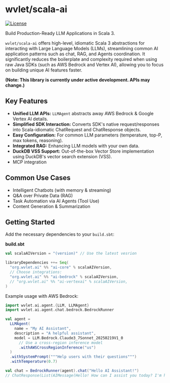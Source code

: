 # wvlet/scala-ai

[![License](https://img.shields.io/badge/License-Apache%202.0-blue.svg)](https://opensource.org/licenses/Apache-2.0)

Build Production-Ready LLM Applications in Scala 3.

`wvlet/scala-ai` offers high-level, idiomatic Scala 3 abstractions for interacting with Large Language Models (LLMs), streamlining common AI application patterns such as chat, RAG, and Agents coordination. It significantly reduces the boilerplate and complexity required when using raw Java SDKs (such as AWS Bedrock and Vertex AI), allowing you to focus on building unique AI features faster.

**(Note: This library is currently under active development. APIs may change.)**

## Key Features

* **Unified LLM APIs:** `LLMAgent` abstracts away AWS Bedrock & Google Vertex AI details.
* **Simplified SDK Interaction:** Converts SDK's native request/responses into Scala-idiomatic ChatRequest and ChatResponse objects.
* **Easy Configuration:** For common LLM parameters (temperature, top-P, max tokens, reasoning). 
* **Integrated RAG:** Enhancing LLM models with your own data.
* **DuckDB VSS Support:** Out-of-the-box Vector Store implementation using DuckDB's vector search extension (VSS).
* MCP integration 

## Common Use Cases

* Intelligent Chatbots (with memory & streaming)
* Q&A over Private Data (RAG)
* Task Automation via AI Agents (Tool Use)
* Content Generation & Summarization

## Getting Started

Add the necessary dependencies to your `build.sbt`:

**build.sbt**
```scala
val scalaAIVersion = "(version)" // Use the latest vesrion

libraryDependencies ++= Seq(
  "org.wvlet.ai" %% "ai-core" % scalaAIVersion,
  // Choose integrations:
  "org.wvlet.ai" %% "ai-bedrock" % scalaAIVersion,
  // "org.wvlet.ai" %% "ai-vertexai" % scalaAIVersion,
)
```

Example usage with AWS Bedrock:

```scala
import wvlet.ai.agent.{LLM, LLMAgent}
import wvlet.ai.agent.chat.bedrock.BedrockRunner

val agent = 
  LLMAgent(
    name = "My AI Assistant",
    description = "A helpful assistant",
    model = LLM.Bedrock.Claude3_7Sonnet_20250219V1_0
      // Use a cross-region inference model
      .withAWSCrossRegionInference("us")
  )
  .withSystemPrompt("""Help users with their questions""")
  .withTemperature(0.7)

val chat = BedrockRunner(agent).chat("Hello AI Assistant!")
// ChatResponse(List(AIMessage(Hello! How can I assist you today? I'm here to help with any questions or tasks you might have.,List())),ChatStats(1056,9,26,35,None),END_TURN)
```
